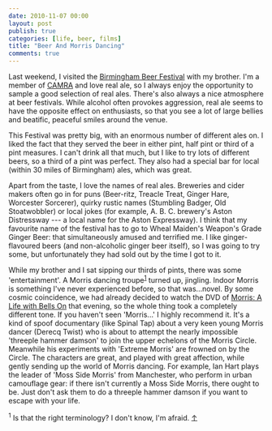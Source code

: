 ```yaml
---
date: 2010-11-07 00:00
layout: post
publish: true
categories: [life, beer, films]
title: "Beer And Morris Dancing"
comments: true
---
```


Last weekend, I visited the [Birmingham Beer Festival][] with my brother. I'm a member of [CAMRA][] and love real ale, so I always enjoy the opportunity to sample a good selection of real ales. There's also always a nice atmosphere at beer festivals. While alcohol often provokes aggression, real ale seems to have the opposite effect on enthusiasts,  so that you see a lot of large bellies and beatific, peaceful smiles around the venue.

This Festival was pretty big, with an enormous number of different ales on. I liked the fact that they served the beer in either pint, half pint or third of a pint measures. I can't drink all that much, but I like to try lots of different beers, so a third of a pint was perfect. They also had a special bar for local (within 30 miles of Birmingham) ales, which was great.

Apart from the taste, I love the names of real ales. Breweries and cider makers often go in for puns (Beer-ritz, Treacle Treat, Ginger Hare, Worcester Sorcerer), quirky rustic names (Stumbling Badger, Old Stoatwobbler) or local jokes (for example, A. B. C. brewery's Aston Distressway --- a local name for the Aston Expressway). I think that my favourite name of the festival has to go to Wheal Maiden's Weapon's Grade Ginger Beer: that simultaneously amused and terrified me. I like ginger-flavoured beers (and non-alcoholic ginger beer itself), so I was going to try some, but unfortunately they had sold out by the time I got to it.

While my brother and I sat sipping our thirds of pints, there was some 'entertainment'. A Morris dancing troupe<sup id="r1-71110"><a href="#f1-71110">1</a></sup> turned up, jingling. Indoor Morris is something I've never experienced before, so that was...novel. By some cosmic coincidence, we had already decided to watch the DVD of [Morris: A Life with Bells On][] that evening, so the whole thing took a completely different tone. If you haven't seen 'Morris...' I highly recommend it. It's a kind of spoof documentary (like Spinal Tap) about a very keen young Morris dancer (Derecq Twist) who is about to attempt the nearly impossible 'threeple hammer damson' to join the upper echelons of the Morris Circle. Meanwhile his experiments with 'Extreme Morris' are frowned on by the Circle. The characters are great, and played with great affection, while gently sending up the world of Morris dancing. For example, Ian Hart plays the leader of 'Moss Side Morris' from Manchester, who perform in urban camouflage gear: if there isn't currently a Moss Side Morris, there ought to be. Just don't ask them to do a threeple hammer damson if you want to escape with your life.

<p><sup id="f1-71110">1</sup> Is that the right terminology? I don't know, I'm afraid. <a href="#r1-71110">&uarr;</a></p>

[Birmingham Beer Festival]: http://www.birminghambeerfestival.co.uk/
[CAMRA]: http://www.camra.org.uk/
[Morris: A Life with Bells On]: http://www.imdb.com/title/tt1029342/
